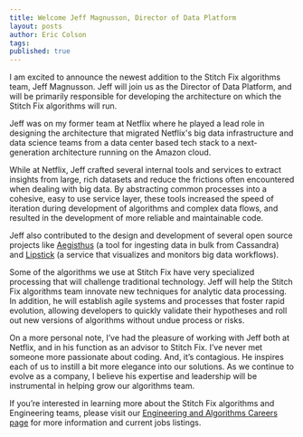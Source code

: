 ```yaml
---
title: Welcome Jeff Magnusson, Director of Data Platform
layout: posts
author: Eric Colson
tags:
published: true
---
```


I am excited to announce the newest addition to the Stitch Fix algorithms team, Jeff Magnusson. Jeff will join us as the Director of Data Platform, and will be primarily responsible for developing the architecture on which the Stitch Fix algorithms will run. 

Jeff was on my former team at Netflix where he played a lead role in designing the architecture that migrated Netflix's big data infrastructure and data science teams from a data center based tech stack to a next-generation architecture running on the Amazon cloud. 

While at Netflix, Jeff crafted several internal tools and services to extract insights from large, rich datasets and reduce the frictions often encountered when dealing with big data. By abstracting common processes into a cohesive, easy to use service layer, these tools increased the speed of iteration during development of algorithms and complex data flows, and resulted in the development of more reliable and maintainable code. 

Jeff also contributed to the design and development of several open source projects like [Aegisthus][Aegisthus] (a tool for ingesting data in bulk from Cassandra) and [Lipstick][Lipstick] (a service that visualizes and monitors big data workflows).

Some of the algorithms we use at Stitch Fix have very specialized processing that will challenge traditional technology. Jeff will help the Stitch Fix algorithms team innovate new techniques for analytic data processing.  In addition, he will establish agile systems and processes that foster rapid evolution, allowing developers to quickly validate their hypotheses and roll out new versions of algorithms without undue process or risks. 

On a more personal note, I’ve had the pleasure of working with Jeff both at Netflix, and in his function as an advisor to Stitch Fix. I’ve never met someone more passionate about coding. And, it’s contagious.  He inspires each of us to instill a bit more elegance into our solutions.   As we continue to evolve as a company, I believe his expertise and leadership will be instrumental in helping grow our algorithms team.

If you’re interested in learning more about the Stitch Fix algorithms and Engineering teams, please visit our [Engineering and Algorithms Careers page][jobspage] for more information and current jobs listings. 


[Aegisthus]: http://techblog.netflix.com/search/label/Aegisthus
[Lipstick]: http://techblog.netflix.com/2013/06/introducing-lipstick-on-apache-pig.html
[jobspage]: http://technology.stitchfix.com/jobs
